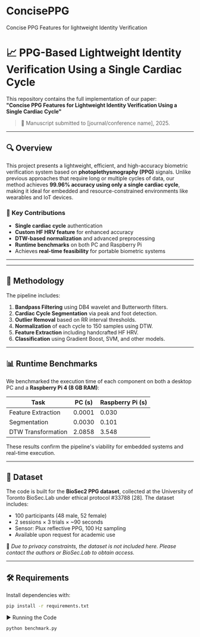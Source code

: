 # ConcisePPG
Concise PPG Features for lightweight Identity Verification

# 📈 PPG-Based Lightweight Identity Verification Using a Single Cardiac Cycle

This repository contains the full implementation of our paper:  
**"Concise PPG Features for Lightweight Identity Verification Using a Single Cardiac Cycle"**

> 📝 Manuscript submitted to [journal/conference name], 2025.

---

## 🔍 Overview

This project presents a lightweight, efficient, and high-accuracy biometric verification system based on **photoplethysmography (PPG)** signals. Unlike previous approaches that require long or multiple cycles of data, our method achieves **99.96% accuracy using only a single cardiac cycle**, making it ideal for embedded and resource-constrained environments like wearables and IoT devices.

### 🚀 Key Contributions
- **Single cardiac cycle** authentication
- **Custom HF HRV feature** for enhanced accuracy
- **DTW-based normalization** and advanced preprocessing
- **Runtime benchmarks** on both PC and Raspberry Pi
- Achieves **real-time feasibility** for portable biometric systems

---


---

## 🧠 Methodology

The pipeline includes:
1. **Bandpass Filtering** using DB4 wavelet and Butterworth filters.
2. **Cardiac Cycle Segmentation** via peak and foot detection.
3. **Outlier Removal** based on RR interval thresholds.
4. **Normalization** of each cycle to 150 samples using DTW.
5. **Feature Extraction** including handcrafted HF HRV.
6. **Classification** using Gradient Boost, SVM, and other models.

---

## 📊 Runtime Benchmarks

We benchmarked the execution time of each component on both a desktop PC and a **Raspberry Pi 4 (8 GB RAM)**:

| Task                   | PC (s)   | Raspberry Pi (s) |
|------------------------|----------|------------------|
| Feature Extraction     | 0.0001   | 0.030            |
| Segmentation           | 0.0030   | 0.101            |
| DTW Transformation     | 2.0858   | 3.548            |

These results confirm the pipeline's viability for embedded systems and real-time execution.

---

## 📁 Dataset

The code is built for the **BioSec2 PPG dataset**, collected at the University of Toronto BioSec.Lab under ethical protocol #33788 [28]. The dataset includes:
- 100 participants (48 male, 52 female)
- 2 sessions × 3 trials × ~90 seconds
- Sensor: Plux reflective PPG, 100 Hz sampling
- Available upon request for academic use

🔐 *Due to privacy constraints, the dataset is not included here. Please contact the authors or BioSec.Lab to obtain access.*

---

## 🛠 Requirements

Install dependencies with:

```bash
pip install -r requirements.txt
```

▶️ Running the Code

```bash
python benchmark.py
```


